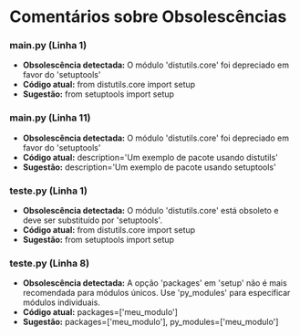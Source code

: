 # Comentários sobre Obsolescências

### main.py (Linha 1)
- **Obsolescência detectada:** O módulo 'distutils.core' foi depreciado em favor do 'setuptools'
- **Código atual:** from distutils.core import setup
- **Sugestão:** from setuptools import setup


### main.py (Linha 11)
- **Obsolescência detectada:** O módulo 'distutils.core' foi depreciado em favor do 'setuptools'
- **Código atual:** description='Um exemplo de pacote usando distutils'
- **Sugestão:** description='Um exemplo de pacote usando setuptools'


### teste.py (Linha 1)
- **Obsolescência detectada:** O módulo 'distutils.core' está obsoleto e deve ser substituído por 'setuptools'.
- **Código atual:** from distutils.core import setup
- **Sugestão:** from setuptools import setup


### teste.py (Linha 8)
- **Obsolescência detectada:** A opção 'packages' em 'setup' não é mais recomendada para módulos únicos. Use 'py_modules' para especificar módulos individuais.
- **Código atual:** packages=['meu_modulo']
- **Sugestão:** packages=['meu_modulo'],  py_modules=['meu_modulo']

